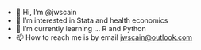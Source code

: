 - 👋 Hi, I’m @jwscain
- 👀 I’m interested in Stata and health economics
- 🌱 I’m currently learning ... R and Python
- 📫 How to reach me is by email jwscain@outlook.com

<!---
jwscain/jwscain is a ✨ special ✨ repository because its `README.md` (this file) appears on your GitHub profile.
You can click the Preview link to take a look at your changes.
--->
